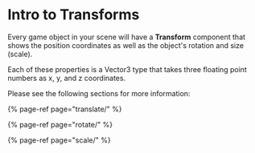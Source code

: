 # Intro to Transforms

Every game object in your scene will have a **Transform** component that shows the position coordinates as well as the object's rotation and size \(scale\).

Each of these properties is a Vector3 type that takes three floating point numbers as x, y, and z coordinates.

Please see the following sections for more information:

{% page-ref page="translate/" %}

{% page-ref page="rotate/" %}

{% page-ref page="scale/" %}





